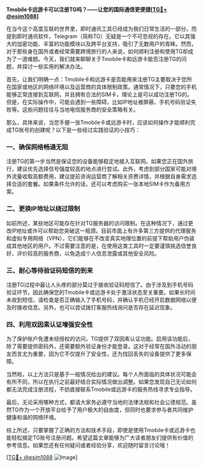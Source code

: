 **Tmobile卡远游卡可以注册TG吗？——让您的国际通信更便捷[[TG💪+ @esim1088](https://t.me/s/esim1088)]**

在当今这个高度互联的世界里，即时通讯工具已经成为我们日常生活的一部分。而提到即时通讯软件，Telegram（简称TG）无疑是一个不可忽视的存在。它以其强大的加密功能、丰富的功能模块以及跨平台支持，吸引了无数用户的青睐。然而，对于那些身在国外或者经常需要跨境旅行的人来说，如何顺利注册和使用TG却成为了一道难题。今天，我们就来聊聊关于Tmobile卡和远游卡能否注册TG的问题，并探讨一些实用的解决办法。

首先，让我们明确一点：Tmobile卡和远游卡是否能用来注册TG主要取决于您所在国家或地区的网络环境以及运营商的具体限制政策。通常情况下，只要您的手机能够正常连接到互联网，并且拥有合法的SIM卡，理论上是可以成功注册TG的。但是，在实际操作中，可能会遇到一些障碍，比如IP地址被屏蔽、手机号码验证失败等。这些问题往往与当地电信服务商的安全策略有关。

那么，具体来说，当您手握一张Tmobile卡或远游卡时，应该如何操作才能顺利完成TG账号的创建呢？以下是一些经过实践验证的小技巧：

### 一、确保网络畅通无阻

注册TG的第一步当然是保证您的设备能够稳定地接入互联网。如果您正在国外旅行，建议优先选择信号强度较高的地点进行尝试。此外，考虑到部分国家可能对境外流量收取高额费用，建议提前咨询运营商了解相关资费详情，并根据自身需求选择合适的套餐。如果条件允许的话，还可以考虑购买一张本地SIM卡作为备用方案。

### 二、更换IP地址以绕过限制

如前所述，某些地区可能存在针对TG服务器的访问限制。在这种情况下，通过更改IP地址或许可以帮助您突破这一瓶颈。目前市面上有许多第三方提供的代理服务和虚拟专用网络（VPN），它们能够在不改变真实地理位置的前提下帮助用户伪装成其他地区的用户。不过需要注意的是，在使用这类工具时一定要谨慎挑选信誉良好、评价较高的服务商，以免造成个人信息泄露或其他安全风险。

### 三、耐心等待验证码短信的到来

注册TG过程中最让人头疼的部分莫过于接收验证码短信了。由于涉及到手机号码验证环节，因此确保您的Tmobile卡或远游卡处于激活状态至关重要。如果长时间未收到短信，请检查是否正确输入了手机号码，并确认手机已经开启数据网络以便及时接收信息。另外，也可以尝试拨打客服热线询问是否存在延迟现象。

### 四、利用双因素认证增强安全性

为了保护账户免遭未经授权的访问，TG提供了双因素认证功能。启用该功能后，除了需要提供密码外，还需要额外验证身份才能登录。这对于经常在国外活动的朋友而言尤为重要，因为它不仅提升了安全性，还为找回丢失的设备提供了更多保障。

当然啦，以上方法只是基于一般情况给出的建议。每个人所面临的具体状况可能会有所不同，所以在执行之前最好结合实际情况做出调整。如果您发现自己无论如何都无法完成注册流程，不妨直接联系Tmobile或远游卡的服务热线寻求专业指导。

最后，无论采用哪种方式，都请大家务必遵守当地的法律法规和社会公德规范。虽然TG作为一个开放平台给予了用户极大的自由度，但同时也要求参与者共同维护健康和谐的网络环境。

综上所述，只要掌握了正确的方法和技术手段，即使是使用Tmobile卡或远游卡也能轻松搞定TG账号注册问题。希望这篇文章能够为广大读者朋友们提供有价值的参考信息。如果您还有任何疑问或者经验分享，欢迎随时留言讨论哦！

[[TG💪+ @esim1088](https://t.me/s/esim1088) ![Image](https://i.postimg.cc/4NQfJmqS/Snipaste-2025-05-13-00-14-12.png)]